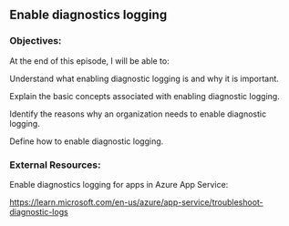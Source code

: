 ## Enable diagnostics logging


### Objectives:

At the end of this episode, I will be able to:

Understand what enabling diagnostic logging is and why it is important.

Explain the basic concepts associated with enabling diagnostic logging.

Identify the reasons why an organization needs to enable diagnostic logging.

Define how to enable diagnostic logging.

### External Resources:

Enable diagnostics logging for apps in Azure App Service:

https://learn.microsoft.com/en-us/azure/app-service/troubleshoot-diagnostic-logs
